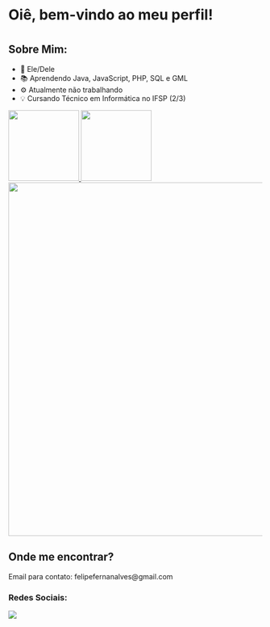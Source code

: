 <h1>Oiê, bem-vindo ao meu perfil!<h1>

<h2>Sobre Mim:</h2>
<ul>
  <li>🙂 Ele/Dele</li>
  <li>📚 Aprendendo Java, JavaScript, PHP, SQL e GML</li>
  <li>⚙ Atualmente não trabalhando</li>
  <li>💡 Cursando Técnico em Informática no IFSP (2/3)</li>
</ul>

<div>
  <a href="https://github.com/PatoDeSapatos">
    <img style="height: 10em;" src="https://github-readme-stats.vercel.app/api?username=PatoDeSapatos&count_private=true&show_icons=true&theme=transparent&include_all_commits=true"/>
    <img style="height: 10em;" src="https://github-readme-stats.vercel.app/api/top-langs/?username=PatoDeSapatos&layout=compact&theme=transparent"/>
    <img style="width: 700px;" src="https://github-readme-stats.vercel.app/api/wakatime?username=PatoDeSapato&theme=transparent"/>
  </a>
</div>

<div>
  <h2>Onde me encontrar?</h2>
  <p>Email para contato: felipefernanalves@gmail.com</p>
  <h3>Redes Sociais: </h3>
  <a href="https://twitter.com/PatoEnsapatado" target="_blank"><img src="https://img.shields.io/badge/Twitter-1DA1F2?style=for-the-badge&logo=twitter&logoColor=white" /></a>
  
</div>
